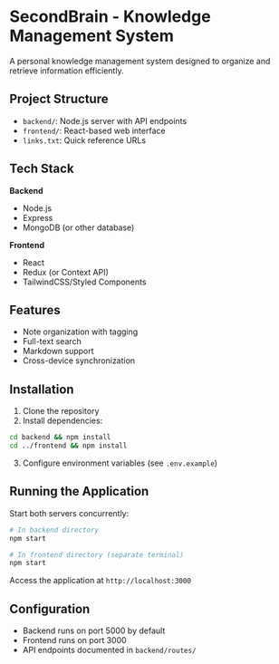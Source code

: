 # SecondBrain - Knowledge Management System

A personal knowledge management system designed to organize and retrieve information efficiently.

## Project Structure

- `backend/`: Node.js server with API endpoints
- `frontend/`: React-based web interface
- `links.txt`: Quick reference URLs

## Tech Stack

**Backend**
- Node.js
- Express
- MongoDB (or other database)

**Frontend**
- React
- Redux (or Context API)
- TailwindCSS/Styled Components

## Features

- Note organization with tagging
- Full-text search
- Markdown support
- Cross-device synchronization

## Installation

1. Clone the repository
2. Install dependencies:
```bash
cd backend && npm install
cd ../frontend && npm install
```
3. Configure environment variables (see `.env.example`)

## Running the Application

Start both servers concurrently:
```bash
# In backend directory
npm start

# In frontend directory (separate terminal)
npm start
```

Access the application at `http://localhost:3000`

## Configuration

- Backend runs on port 5000 by default
- Frontend runs on port 3000
- API endpoints documented in `backend/routes/`